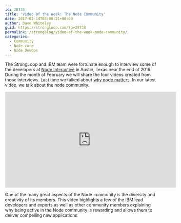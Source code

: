 ```yaml
---
id: 28738
title: 'Video of the Week: The Node Community'
date: 2017-02-14T08:00:21+00:00
author: Dave Whiteley
guid: https://strongloop.com/?p=28738
permalink: /strongblog/video-of-the-week-node-community/
categories:
  - Community
  - Node core
  - Node DevOps
---
```

The StrongLoop and IBM team were fortunate enough to interview some of the developers at [Node Interactive](https://strongloop.com/strongblog/node-interactive-north-america-wrap-up/) in Austin, Texas near the end of 2016. During the month of February we will share the four videos created from those interviews. Last time we talked about [why node matters](https://strongloop.com/strongblog/video-of-the-week-why-node-matters/). In our latest video, we talk about the node community.

<!--more-->

<iframe width="560" height="315" src="https://www.youtube.com/embed/0H7NrayFky0" frameborder="0" allowfullscreen></iframe>

One of the many great aspects of the Node community is the diversity and creativity of its members. This video highlights a few of the IBM lead developers and experts as well as other community members explaining why being active in the Node community is rewarding and allows them to deliver compelling new applications.
